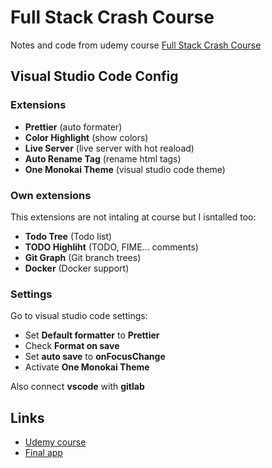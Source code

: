 # Full Stack Crash Course

Notes and code from udemy course [Full Stack Crash Course](https://www.udemy.com/course/full-stack-crash-course/)

## Visual Studio Code Config

### Extensions

- **Prettier** (auto formater)
- **Color Highlight** (show colors)
- **Live Server** (live server with hot reaload)
- **Auto Rename Tag** (rename html tags)
- **One Monokai Theme** (visual studio code theme)

### Own extensions

This extensions are not intaling at course but I isntalled too:

- **Todo Tree** (Todo list)
- **TODO Highliht** (TODO, FIME... comments)
- **Git Graph** (Git branch trees)
- **Docker** (Docker support)

### Settings

Go to visual studio code settings:

- Set **Default formatter** to **Prettier**
- Check **Format on save**
- Set **auto save** to **onFocusChange**
- Activate **One Monokai Theme**

Also connect **vscode** with **gitlab**

## Links

- [Udemy course](https://www.udemy.com/course/full-stack-crash-course/)
- [Final app](https://todayilearned-jonas.netlify.app/)
